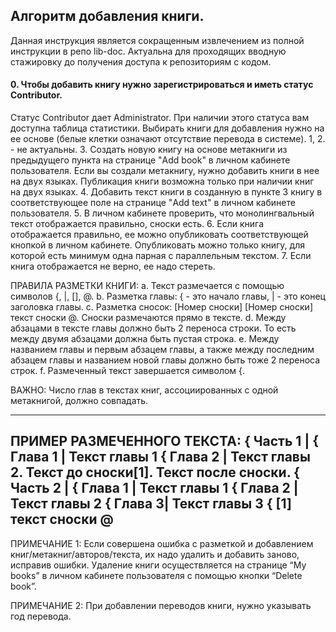 ## Алгоритм добавления книги.
Данная инструкция является сокращенным извлечением из полной инструкции в репо lib-doc. 
Актуальна для проходящих вводную стажировку до получения доступа к репозиториям с кодом.

#### 0. Чтобы добавить книгу нужно зарегистрироваться и иметь статус Contributor.
Статус Contributor дает Administrator.
При наличии этого статуса вам доступна таблица статистики.
Выбирать книги для добавления нужно на ее основе (белые клетки означают отсутствие перевода в системе).
1, 2. - не актуальны.
3. Создать новую книгу на основе метакниги из предыдущего пункта на странице "Add book" в личном кабинете пользователя.
Если вы создали метакнигу, нужно добавить книги в нее на двух языках.
Публикация книги возможна только при наличии книг на двух языках.
4. Добавить текст книги в созданную в пункте 3 книгу в соответствующее поле на странице "Add text" в личном кабинете пользователя.
5. В личном кабинете проверить, что монолингвальный текст отображается правильно, сноски есть.
6. Если книга отображается правильно, ее можно опубликовать соответствующей кнопкой в личном кабинете.
Опубликовать можно только книгу, для которой есть минимум одна парная с параллельным текстом.
7. Если книга отображается не верно, ее надо стереть.

ПРАВИЛА РАЗМЕТКИ КНИГИ:
a. Текст размечается с помощью символов {, |, [], @.
b. Разметка главы:   { - это начало главы, | - это конец заголовка главы.
c. Разметка сносок: [Номер сноски] [Номер сноски] текст сноски @. Сноски размечаются прямо в тексте.
d. Между абзацами в тексте главы должно быть 2 переноса строки. То есть между двумя абзацами должна быть пустая строка.
e. Между названием главы и первым абзацем главы, а также между последним абзацем главы и названием новой главы должно быть тоже 2 переноса строк.
f. Размеченный текст завершается символом {.

ВАЖНО: Число глав в текстах книг, ассоциированных с одной метакнигой, должно совпадать.

--------
ПРИМЕР РАЗМЕЧЕННОГО ТЕКСТА:
  { Часть 1 |
  { Глава 1 |  Текст главы 1
  { Глава 2 |  Текст главы 2. Текст до сноски[1]. Текст после сноски.
  { Часть 2 |
  { Глава 1 |  Текст главы 1
  { Глава 2 |  Текст главы 2
  { Глава 3|  Текст главы 3
  {
[1] текст сноски @
---------

ПРИМЕЧАНИЕ 1:
Если совершена ошибка с разметкой и добавлением книг/метакниг/авторов/текста, их надо удалить и добавить заново, исправив ошибки.
Удаление книги осуществляется на странице “My books” в личном кабинете пользователя с помощью кнопки “Delete book”.

ПРИМЕЧАНИЕ 2: При добавлении переводов книги, нужно указывать год перевода.